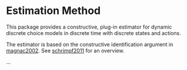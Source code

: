 # Estimation Method

This package provides a constructive, plug-in estimator for dynamic discrete choice models in discrete time with discrete states and actions. 

The estimator is based on the constructive identification argument in [magnac2002](@cite). See [schrimpf2011](@cite) for an overview. 

... 



